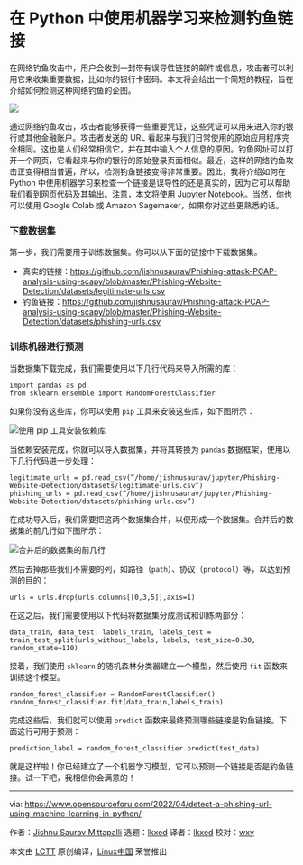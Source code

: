 [#]: subject: "Detect a Phishing URL Using Machine Learning in Python"
[#]: via: "https://www.opensourceforu.com/2022/04/detect-a-phishing-url-using-machine-learning-in-python/"
[#]: author: "Jishnu Saurav Mittapalli https://www.opensourceforu.com/author/jishnu-saurav-mittapalli/"
[#]: collector: "lkxed"
[#]: translator: "lkxed"
[#]: reviewer: "wxy"
[#]: publisher: "wxy"
[#]: url: "https://linux.cn/article-14535-1.html"

在 Python 中使用机器学习来检测钓鱼链接
======

在网络钓鱼攻击中，用户会收到一封带有误导性链接的邮件或信息，攻击者可以利用它来收集重要数据，比如你的银行卡密码。本文将会给出一个简短的教程，旨在介绍如何检测这种网络钓鱼的企图。

![](https://img.linux.net.cn/data/attachment/album/202205/02/180603k231bbvubv3b23u6.jpg)

通过网络钓鱼攻击，攻击者能够获得一些重要凭证，这些凭证可以用来进入你的银行或其他金融账户。攻击者发送的 URL 看起来与我们日常使用的原始应用程序完全相同。这也是人们经常相信它，并在其中输入个人信息的原因。钓鱼网址可以打开一个网页，它看起来与你的银行的原始登录页面相似。最近，这样的网络钓鱼攻击正变得相当普遍，所以，检测钓鱼链接变得非常重要。因此，我将介绍如何在 Python 中使用机器学习来检查一个链接是误导性的还是真实的，因为它可以帮助我们看到网页代码及其输出。注意，本文将使用 Jupyter Notebook。当然，你也可以使用 Google Colab 或 Amazon Sagemaker，如果你对这些更熟悉的话。

### 下载数据集

第一步，我们需要用于训练数据集。你可以从下面的链接中下载数据集。

* 真实的链接：https://github.com/jishnusaurav/Phishing-attack-PCAP-analysis-using-scapy/blob/master/Phishing-Website-Detection/datasets/legitimate-urls.csv
* 钓鱼链接：https://github.com/jishnusaurav/Phishing-attack-PCAP-analysis-using-scapy/blob/master/Phishing-Website-Detection/datasets/phishing-urls.csv

### 训练机器进行预测

当数据集下载完成，我们需要使用以下几行代码来导入所需的库：

```
import pandas as pd
from sklearn.ensemble import RandomForestClassifier
```

如果你没有这些库，你可以使用 `pip` 工具来安装这些库，如下图所示：

![使用 pip 工具安装依赖库][2]

当依赖安装完成，你就可以导入数据集，并将其转换为 `pandas` 数据框架，使用以下几行代码进一步处理：

```
legitimate_urls = pd.read_csv(“/home/jishnusaurav/jupyter/Phishing-Website-Detection/datasets/legitimate-urls.csv”)
phishing_urls = pd.read_csv(“/home/jishnusaurav/jupyter/Phishing-Website-Detection/datasets/phishing-urls.csv”)
```

在成功导入后，我们需要把这两个数据集合并，以便形成一个数据集。合并后的数据集的前几行如下图所示：

![合并后的数据集的前几行][3]

然后去掉那些我们不需要的列，如路径（`path`）、协议（`protocol`）等，以达到预测的目的：

```
urls = urls.drop(urls.columns[[0,3,5]],axis=1)
```

在这之后，我们需要使用以下代码将数据集分成测试和训练两部分：

```
data_train, data_test, labels_train, labels_test = train_test_split(urls_without_labels, labels, test_size=0.30, random_state=110)
```

接着，我们使用 `sklearn` 的随机森林分类器建立一个模型，然后使用 `fit` 函数来训练这个模型。

```
random_forest_classifier = RandomForestClassifier()
random_forest_classifier.fit(data_train,labels_train)
```

完成这些后，我们就可以使用 `predict` 函数来最终预测哪些链接是钓鱼链接。下面这行可用于预测：

```
prediction_label = random_forest_classifier.predict(test_data)
```

就是这样啦！你已经建立了一个机器学习模型，它可以预测一个链接是否是钓鱼链接。试一下吧，我相信你会满意的！

--------------------------------------------------------------------------------

via: https://www.opensourceforu.com/2022/04/detect-a-phishing-url-using-machine-learning-in-python/

作者：[Jishnu Saurav Mittapalli][a]
选题：[lkxed][b]
译者：[lkxed](https://github.com/lkxed)
校对：[wxy](https://github.com/wxy)

本文由 [LCTT](https://github.com/LCTT/TranslateProject) 原创编译，[Linux中国](https://linux.cn/) 荣誉推出

[a]: https://www.opensourceforu.com/author/jishnu-saurav-mittapalli/
[b]: https://github.com/lkxed
[1]: https://www.opensourceforu.com/wp-content/uploads/2022/03/phishing-attack-696x477.jpg
[2]: https://www.opensourceforu.com/wp-content/uploads/2022/03/Figure-1-First-few-lines-of-the-data-set.jpg
[3]: https://www.opensourceforu.com/wp-content/uploads/2022/03/Figure-2-Installing-libraries.jpg
